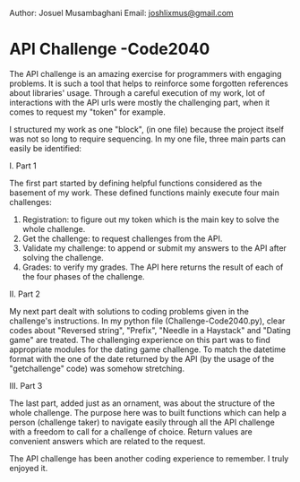 Author: Josuel Musambaghani
Email: joshlixmus@gmail.com

API Challenge -Code2040
=======================

The API challenge is an amazing exercise for programmers with engaging problems. It is such a tool that helps to reinforce some forgotten references about libraries' usage. Through a careful execution of my work, lot of interactions with the API urls were mostly the challenging part, when it comes to request my "token" for example. 

I structured my work as one "block", (in one file) because the project itself was not so long to require sequencing. In my one file, three main parts can easily be identified:

I. Part 1

The first part started by defining helpful functions considered as the basement of my work. These defined functions mainly execute four main challenges:
1. Registration: to figure out my token which is the main key to solve the whole challenge.
2. Get the challenge: to request challenges from the API.  
3. Validate my challenge: to append or submit my answers to the API after solving the challenge.
4. Grades: to verify my grades. The API here returns the result of each of the four phases of the challenge.

II. Part 2

My next part dealt with solutions to coding problems given in the challenge's instructions. In my python file (Challenge-Code2040.py), clear codes about "Reversed string", "Prefix", "Needle in a Haystack" and "Dating game" are treated. The challenging experience on this part was to find appropriate modules for the dating game challenge. To match the datetime format with the one of the date returned by the API (by the usage of the "getchallenge" code) was somehow stretching.

III. Part 3

The last part, added just as an ornament, was about the structure of the whole challenge. The purpose here was to built functions which can help a person (challenge taker) to navigate easily through all the API challenge with a freedom to call for a challenge of choice. Return values are convenient answers which are related to the request.

The API challenge has been another coding experience to remember. I truly enjoyed it.
